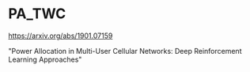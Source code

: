 # PA_TWC

https://arxiv.org/abs/1901.07159

"Power Allocation in Multi-User Cellular Networks: Deep Reinforcement Learning Approaches"
